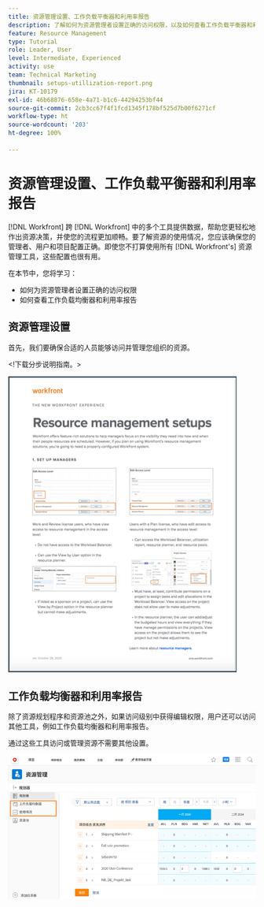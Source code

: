 ```yaml
---
title: 资源管理设置、工作负载平衡器和利用率报告
description: 了解如何为资源管理者设置正确的访问权限，以及如何查看工作负载平衡器和利用率报告。
feature: Resource Management
type: Tutorial
role: Leader, User
level: Intermediate, Experienced
activity: use
team: Technical Marketing
thumbnail: setups-utillization-report.png
jira: KT-10179
exl-id: 46b68876-658e-4a71-b1c6-44294253bf44
source-git-commit: 2cb3cc67f4f1fcd1345f178bf525d7b00f6271cf
workflow-type: ht
source-wordcount: '203'
ht-degree: 100%

---
```


# 资源管理设置、工作负载平衡器和利用率报告

[!DNL Workfront] 跨 [!DNL Workfront] 中的多个工具提供数据，帮助您更轻松地作出资源决策，并使您的流程更加顺畅。要了解资源的使用情况，您应该确保您的管理者、用户和项目配置正确。即使您不打算使用所有 [!DNL Workfront's] 资源管理工具，这些配置也很有用。

在本节中，您将学习：

* 如何为资源管理者设置正确的访问权限
* 如何查看工作负载均衡器和利用率报告

## 资源管理设置

首先，我们要确保合适的人员能够访问并管理您组织的资源。

&lt;!下载分步说明指南。&gt;

![资源管理设置单页指南](assets/rm_setup01.png)


## 工作负载均衡器和利用率报告

除了资源规划程序和资源池之外，如果访问级别中获得编辑权限，用户还可以访问其他工具，例如工作负载均衡器和利用率报告。

通过这些工具访问或管理资源不需要其他设置。

![带有利用率报告的工作负载均衡器](assets/rm_setup02.png)
